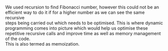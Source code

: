 We used recursion to find Fibonacci number, however this could not be an <br>
efficient way to do it if for a higher number as we can see the same recursive <br>
steps being carried out which needs to be optimised. This is where dynamic 
<br>programming comes into picture which would help us optimise these <br>
repetitive recursive calls and improve time as well as memory management of the code.<br>
This is also termed as memoization.